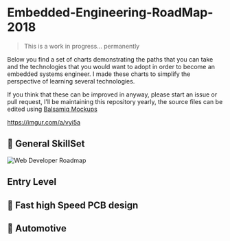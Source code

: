 # Embedded-Engineering-RoadMap-2018


> This is a work in progress... permanently

Below you find a set of charts demonstrating the paths that you can take and the technologies that you would want to adopt in order to become an embedded systems engineer. I made these charts to simplify the perspective of learning several technologies.

If you think that these can be improved in anyway, please start an issue or pull request, I’ll be maintaining this repository yearly, the source files can be edited using [Balsamiq Mockups](https://balsamiq.com/download/) 

https://imgur.com/a/vyi5a


## 🚀 General SkillSet

![Web Developer Roadmap](https://i.imgur.com/NKRROCO.jpg)
 
##  Entry Level 
 
 
## 🎨 Fast high Speed PCB design


## 🚗 Automotive



